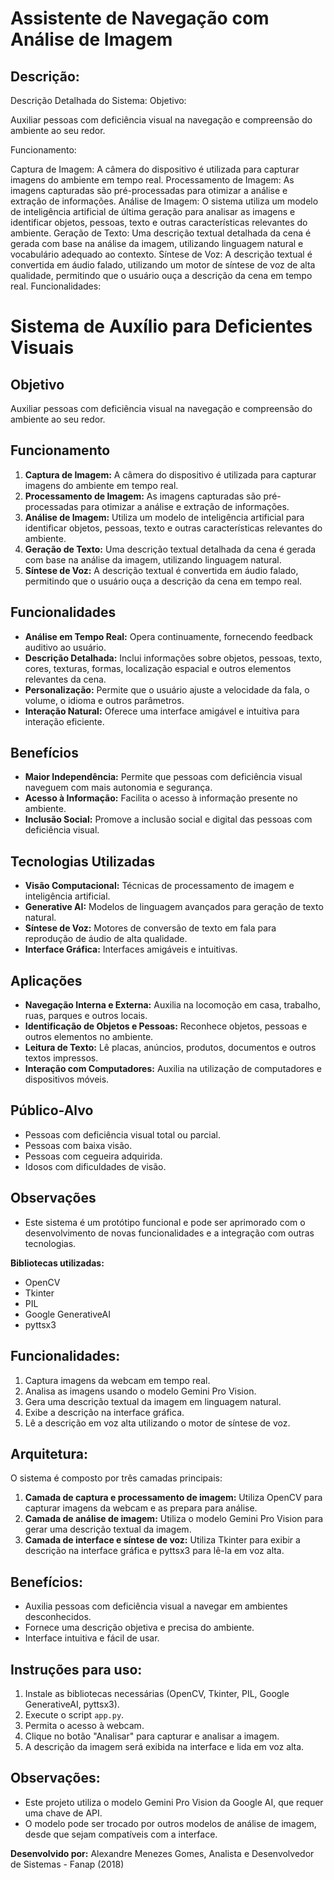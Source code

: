 # Assistente de Navegação com Análise de Imagem

## Descrição:


Descrição Detalhada do Sistema:
Objetivo:

Auxiliar pessoas com deficiência visual na navegação e compreensão do ambiente ao seu redor.

Funcionamento:

Captura de Imagem: A câmera do dispositivo é utilizada para capturar imagens do ambiente em tempo real.
Processamento de Imagem: As imagens capturadas são pré-processadas para otimizar a análise e extração de informações.
Análise de Imagem: O sistema utiliza um modelo de inteligência artificial de última geração para analisar as imagens e identificar objetos, pessoas, texto e outras características relevantes do ambiente.
Geração de Texto: Uma descrição textual detalhada da cena é gerada com base na análise da imagem, utilizando linguagem natural e vocabulário adequado ao contexto.
Síntese de Voz: A descrição textual é convertida em áudio falado, utilizando um motor de síntese de voz de alta qualidade, permitindo que o usuário ouça a descrição da cena em tempo real.
Funcionalidades:

# Sistema de Auxílio para Deficientes Visuais

## Objetivo

Auxiliar pessoas com deficiência visual na navegação e compreensão do ambiente ao seu redor.

## Funcionamento

1. **Captura de Imagem:** A câmera do dispositivo é utilizada para capturar imagens do ambiente em tempo real.
2. **Processamento de Imagem:** As imagens capturadas são pré-processadas para otimizar a análise e extração de informações.
3. **Análise de Imagem:** Utiliza um modelo de inteligência artificial para identificar objetos, pessoas, texto e outras características relevantes do ambiente.
4. **Geração de Texto:** Uma descrição textual detalhada da cena é gerada com base na análise da imagem, utilizando linguagem natural.
5. **Síntese de Voz:** A descrição textual é convertida em áudio falado, permitindo que o usuário ouça a descrição da cena em tempo real.

## Funcionalidades

- **Análise em Tempo Real:** Opera continuamente, fornecendo feedback auditivo ao usuário.
- **Descrição Detalhada:** Inclui informações sobre objetos, pessoas, texto, cores, texturas, formas, localização espacial e outros elementos relevantes da cena.
- **Personalização:** Permite que o usuário ajuste a velocidade da fala, o volume, o idioma e outros parâmetros.
- **Interação Natural:** Oferece uma interface amigável e intuitiva para interação eficiente.

## Benefícios

- **Maior Independência:** Permite que pessoas com deficiência visual naveguem com mais autonomia e segurança.
- **Acesso à Informação:** Facilita o acesso à informação presente no ambiente.
- **Inclusão Social:** Promove a inclusão social e digital das pessoas com deficiência visual.

## Tecnologias Utilizadas

- **Visão Computacional:** Técnicas de processamento de imagem e inteligência artificial.
- **Generative AI:** Modelos de linguagem avançados para geração de texto natural.
- **Síntese de Voz:** Motores de conversão de texto em fala para reprodução de áudio de alta qualidade.
- **Interface Gráfica:** Interfaces amigáveis e intuitivas.

## Aplicações

- **Navegação Interna e Externa:** Auxilia na locomoção em casa, trabalho, ruas, parques e outros locais.
- **Identificação de Objetos e Pessoas:** Reconhece objetos, pessoas e outros elementos no ambiente.
- **Leitura de Texto:** Lê placas, anúncios, produtos, documentos e outros textos impressos.
- **Interação com Computadores:** Auxilia na utilização de computadores e dispositivos móveis.

## Público-Alvo

- Pessoas com deficiência visual total ou parcial.
- Pessoas com baixa visão.
- Pessoas com cegueira adquirida.
- Idosos com dificuldades de visão.

## Observações

- Este sistema é um protótipo funcional e pode ser aprimorado com o desenvolvimento de novas funcionalidades e a integração com outras tecnologias.
  
**Bibliotecas utilizadas:**
- OpenCV
- Tkinter
- PIL
- Google GenerativeAI
- pyttsx3

## Funcionalidades:
1. Captura imagens da webcam em tempo real.
2. Analisa as imagens usando o modelo Gemini Pro Vision.
3. Gera uma descrição textual da imagem em linguagem natural.
4. Exibe a descrição na interface gráfica.
5. Lê a descrição em voz alta utilizando o motor de síntese de voz.

## Arquitetura:
O sistema é composto por três camadas principais:
1. **Camada de captura e processamento de imagem:** Utiliza OpenCV para capturar imagens da webcam e as prepara para análise.
2. **Camada de análise de imagem:** Utiliza o modelo Gemini Pro Vision para gerar uma descrição textual da imagem.
3. **Camada de interface e síntese de voz:** Utiliza Tkinter para exibir a descrição na interface gráfica e pyttsx3 para lê-la em voz alta.

## Benefícios:
- Auxilia pessoas com deficiência visual a navegar em ambientes desconhecidos.
- Fornece uma descrição objetiva e precisa do ambiente.
- Interface intuitiva e fácil de usar.

## Instruções para uso:
1. Instale as bibliotecas necessárias (OpenCV, Tkinter, PIL, Google GenerativeAI, pyttsx3).
2. Execute o script `app.py`.
3. Permita o acesso à webcam.
4. Clique no botão "Analisar" para capturar e analisar a imagem.
5. A descrição da imagem será exibida na interface e lida em voz alta.

## Observações:
- Este projeto utiliza o modelo Gemini Pro Vision da Google AI, que requer uma chave de API.
- O modelo pode ser trocado por outros modelos de análise de imagem, desde que sejam compatíveis com a interface.

**Desenvolvido por:** Alexandre Menezes Gomes, Analista e Desenvolvedor de Sistemas - Fanap (2018)
